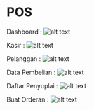 # POS

Dashboard :
![alt text](https://github.com/bambangramadhan/POS/tree/master/client/src/img/1.png)

Kasir :
![alt text](https://github.com/bambangramadhan/POS/tree/master/client/src/img/2.png)

Pelanggan :
![alt text](https://github.com/bambangramadhan/POS/tree/master/client/src/img/3.png)

Data Pembelian :
![alt text](https://github.com/bambangramadhan/POS/tree/master/client/src/img/4.png)

Daftar Penyuplai :
![alt text](https://github.com/bambangramadhan/POS/tree/master/client/src/img/5.png)

Buat Orderan :
![alt text](https://github.com/bambangramadhan/POS/tree/master/client/src/img/6.png)
